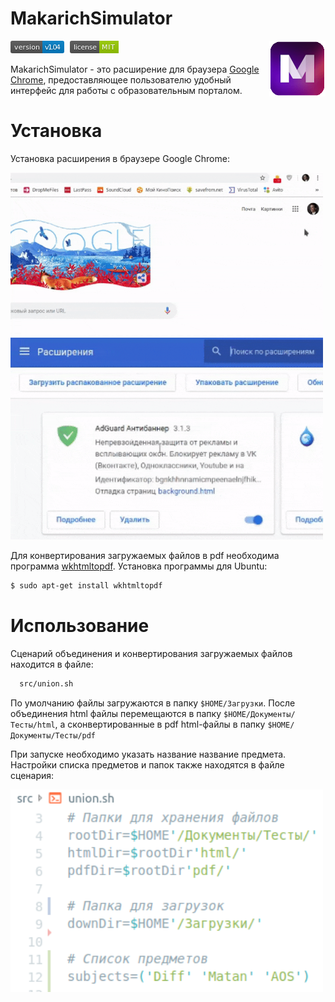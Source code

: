 # MakarichSimulator

<img src="data/images/icons/active-icon.png" align="right" width="90px" style="margin: 0 0 10px 10px" />

[<svg xmlns="http://www.w3.org/2000/svg" xmlns:xlink="http://www.w3.org/1999/xlink" width="86" height="20" style="margin: 0 5px 0 0"><linearGradient id="b" x2="0" y2="100%"><stop offset="0" stop-color="#bbb" stop-opacity=".1"/><stop offset="1" stop-opacity=".1"/></linearGradient><clipPath id="a"><rect width="86" height="20" rx="3" fill="#fff"/></clipPath><g clip-path="url(#a)"><path fill="#555" d="M0 0h51v20H0z"/><path fill="#007ec6" d="M51 0h35v20H51z"/><path fill="url(#b)" d="M0 0h86v20H0z"/></g><g fill="#fff" text-anchor="middle" font-family="DejaVu Sans,Verdana,Geneva,sans-serif" font-size="110"> <text x="265" y="150" fill="#010101" fill-opacity=".3" transform="scale(.1)" textLength="410">version</text><text x="265" y="140" transform="scale(.1)" textLength="410">version</text><text x="675" y="150" fill="#010101" fill-opacity=".3" transform="scale(.1)" textLength="250">1.04</text><text x="675" y="140" transform="scale(.1)" textLength="250">v1.04</text></g></svg>](https://img.shields.io/github/manifest-json/v/BlasterAlex/MakarichSimulator.svg)
[<svg xmlns="http://www.w3.org/2000/svg" xmlns:xlink="http://www.w3.org/1999/xlink" width="78" height="20" style="margin: 0 5px 0 0"><linearGradient id="b" x2="0" y2="100%"><stop offset="0" stop-color="#bbb" stop-opacity=".1"/><stop offset="1" stop-opacity=".1"/></linearGradient><clipPath id="a"><rect width="78" height="20" rx="3" fill="#fff"/></clipPath><g clip-path="url(#a)"><path fill="#555" d="M0 0h47v20H0z"/><path fill="#97ca00" d="M47 0h31v20H47z"/><path fill="url(#b)" d="M0 0h78v20H0z"/></g><g fill="#fff" text-anchor="middle" font-family="DejaVu Sans,Verdana,Geneva,sans-serif" font-size="110"> <text x="245" y="150" fill="#010101" fill-opacity=".3" transform="scale(.1)" textLength="370">license</text><text x="245" y="140" transform="scale(.1)" textLength="370">license</text><text x="615" y="150" fill="#010101" fill-opacity=".3" transform="scale(.1)" textLength="210">MIT</text><text x="615" y="140" transform="scale(.1)" textLength="210">MIT</text></g> </svg>](https://img.shields.io/github/license/BlasterAlex/MakarichSimulator.svg)

MakarichSimulator - это расширение для браузера [Google Chrome](https://www.google.com/chrome/?hl=ru), предоставляющее пользователю удобный интерфейс для работы с образовательным порталом.

# Установка
Установка расширения в браузере Google Chrome:

<img src="data/gif/installation-1.gif" width="500"/><img src="data/gif/installation-2.gif" width="500"/>

Для конвертирования загружаемых файлов в pdf необходима программа [wkhtmltopdf](https://wkhtmltopdf.org/). Установка программы для Ubuntu:
```sh
$ sudo apt-get install wkhtmltopdf
```

# Использование 
Сценарий объединения и конвертирования загружаемых файлов находится в файле:
```sh
  src/union.sh
```
По умолчанию файлы загружаются в папку 
``$HOME/Загрузки``. После объединения html файлы перемещаются в папку ``$HOME/Документы/Тесты/html``, а сконвертированные в pdf html-файлы в папку ``$HOME/Документы/Тесты/pdf``

При запуске необходимо указать название название предмета. Настройки списка предметов и папок также находятся в файле сценария:

<img src="data/images/path.png" width="500"/>